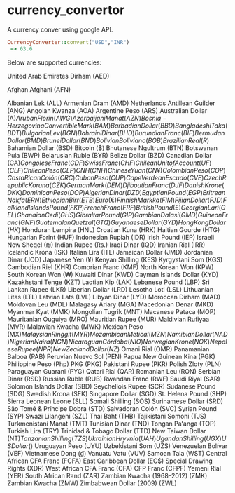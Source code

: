 # currency_convertor

A currency conver using google API.

```ruby
CurrencyConverter::convert("USD","INR")
 => 63.6 
```

Below are supported currencies:

United Arab Emirates Dirham (AED) 

Afghan Afghani (AFN) 

Albanian Lek (ALL)
Armenian Dram (AMD)
Netherlands Antillean Guilder (ANG)
Angolan Kwanza (AOA)
Argentine Peso (ARS)
Australian Dollar (A$)
Aruban Florin (AWG)
Azerbaijani Manat (AZN)
Bosnia-Herzegovina Convertible Mark (BAM)
Barbadian Dollar (BBD)
Bangladeshi Taka (BDT)
Bulgarian Lev (BGN)
Bahraini Dinar (BHD)
Burundian Franc (BIF)
Bermudan Dollar (BMD)
Brunei Dollar (BND)
Bolivian Boliviano (BOB)
Brazilian Real (R$)
Bahamian Dollar (BSD)
Bitcoin (฿)
Bhutanese Ngultrum (BTN)
Botswanan Pula (BWP)
Belarusian Ruble (BYR)
Belize Dollar (BZD)
Canadian Dollar (CA$)
Congolese Franc (CDF)
Swiss Franc (CHF)
Chilean Unit of Account (UF) (CLF)
Chilean Peso (CLP)
CNH (CNH)
Chinese Yuan (CN¥)
Colombian Peso (COP)
Costa Rican Colón (CRC)
Cuban Peso (CUP)
Cape Verdean Escudo (CVE)
Czech Republic Koruna (CZK)
German Mark (DEM)
Djiboutian Franc (DJF)
Danish Krone (DKK)
Dominican Peso (DOP)
Algerian Dinar (DZD)
Egyptian Pound (EGP)
Eritrean Nakfa (ERN)
Ethiopian Birr (ETB)
Euro (€)
Finnish Markka (FIM)
Fijian Dollar (FJD)
Falkland Islands Pound (FKP)
French Franc (FRF)
British Pound (£)
Georgian Lari (GEL)
Ghanaian Cedi (GHS)
Gibraltar Pound (GIP)
Gambian Dalasi (GMD)
Guinean Franc (GNF)
Guatemalan Quetzal (GTQ)
Guyanaese Dollar (GYD)
Hong Kong Dollar (HK$)
Honduran Lempira (HNL)
Croatian Kuna (HRK)
Haitian Gourde (HTG)
Hungarian Forint (HUF)
Indonesian Rupiah (IDR)
Irish Pound (IEP)
Israeli New Sheqel (₪)
Indian Rupee (Rs.)
Iraqi Dinar (IQD)
Iranian Rial (IRR)
Icelandic Króna (ISK)
Italian Lira (ITL)
Jamaican Dollar (JMD)
Jordanian Dinar (JOD)
Japanese Yen (¥)
Kenyan Shilling (KES)
Kyrgystani Som (KGS)
Cambodian Riel (KHR)
Comorian Franc (KMF)
North Korean Won (KPW)
South Korean Won (₩)
Kuwaiti Dinar (KWD)
Cayman Islands Dollar (KYD)
Kazakhstani Tenge (KZT)
Laotian Kip (LAK)
Lebanese Pound (LBP)
Sri Lankan Rupee (LKR)
Liberian Dollar (LRD)
Lesotho Loti (LSL)
Lithuanian Litas (LTL)
Latvian Lats (LVL)
Libyan Dinar (LYD)
Moroccan Dirham (MAD)
Moldovan Leu (MDL)
Malagasy Ariary (MGA)
Macedonian Denar (MKD)
Myanmar Kyat (MMK)
Mongolian Tugrik (MNT)
Macanese Pataca (MOP)
Mauritanian Ouguiya (MRO)
Mauritian Rupee (MUR)
Maldivian Rufiyaa (MVR)
Malawian Kwacha (MWK)
Mexican Peso (MX$)
Malaysian Ringgit (MYR)
Mozambican Metical (MZN)
Namibian Dollar (NAD)
Nigerian Naira (NGN)
Nicaraguan Córdoba (NIO)
Norwegian Krone (NOK)
Nepalese Rupee (NPR)
New Zealand Dollar (NZ$)
Omani Rial (OMR)
Panamanian Balboa (PAB)
Peruvian Nuevo Sol (PEN)
Papua New Guinean Kina (PGK)
Philippine Peso (Php)
PKG (PKG)
Pakistani Rupee (PKR)
Polish Zloty (PLN)
Paraguayan Guarani (PYG)
Qatari Rial (QAR)
Romanian Leu (RON)
Serbian Dinar (RSD)
Russian Ruble (RUB)
Rwandan Franc (RWF)
Saudi Riyal (SAR)
Solomon Islands Dollar (SBD)
Seychellois Rupee (SCR)
Sudanese Pound (SDG)
Swedish Krona (SEK)
Singapore Dollar (SGD)
St. Helena Pound (SHP)
Sierra Leonean Leone (SLL)
Somali Shilling (SOS)
Surinamese Dollar (SRD)
São Tomé &amp; Príncipe Dobra (STD)
Salvadoran Colón (SVC)
Syrian Pound (SYP)
Swazi Lilangeni (SZL)
Thai Baht (THB)
Tajikistani Somoni (TJS)
Turkmenistani Manat (TMT)
Tunisian Dinar (TND)
Tongan Paʻanga (TOP)
Turkish Lira (TRY)
Trinidad &amp; Tobago Dollar (TTD)
New Taiwan Dollar (NT$)
Tanzanian Shilling (TZS)
Ukrainian Hryvnia (UAH)
Ugandan Shilling (UGX)
US Dollar ($)
Uruguayan Peso (UYU)
Uzbekistani Som (UZS)
Venezuelan Bolívar (VEF)
Vietnamese Dong (₫)
Vanuatu Vatu (VUV)
Samoan Tala (WST)
Central African CFA Franc (FCFA)
East Caribbean Dollar (EC$)
Special Drawing Rights (XDR)
West African CFA Franc (CFA)
CFP Franc (CFPF)
Yemeni Rial (YER)
South African Rand (ZAR)
Zambian Kwacha (1968–2012) (ZMK)
Zambian Kwacha (ZMW)
Zimbabwean Dollar (2009) (ZWL)
